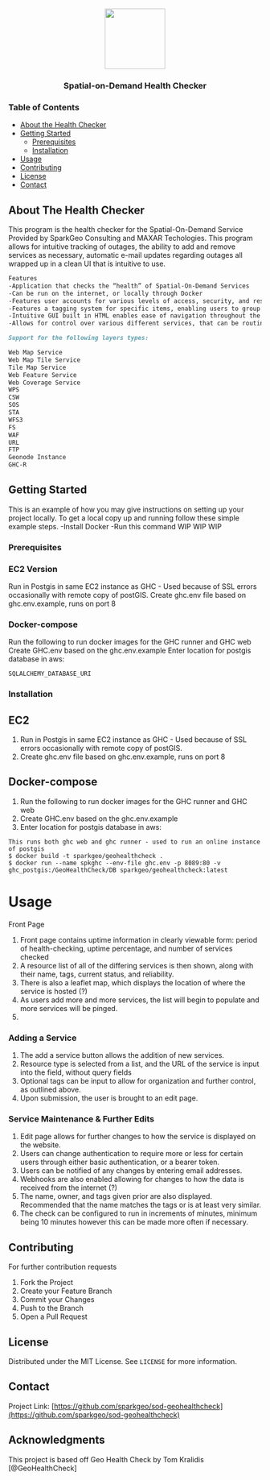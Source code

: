 <!--
*** Thanks for checking out this README Template. If you have a suggestion that would
*** make this better, please fork the repo and create a pull request or simply open
*** an issue with the tag "enhancement".
*** Thanks again! Now go create something AMAZING! :D
-->


<!-- PROJECT SHIELDS -->
<!--
*** I'm using markdown "reference style" links for readability.
*** Reference links are enclosed in brackets [ ] instead of parentheses ( ).
*** See the bottom of this document for the declaration of the reference variables
*** for contributors-url, forks-url, etc. This is an optional, concise syntax you may use.
*** https://www.markdownguide.org/basic-syntax/#reference-style-links
-->
<!-- PROJECT LOGO -->
<br />
<p align="center">
  <a href="https://github.com/AL-SparkGeo/Templates">
    <img src="/images/sparkgeo-logo.png" width="120" height="120">
  </a>
  <h3 align="center">Spatial-on-Demand Health Checker</h3>
</p>


<!-- TABLE OF CONTENTS -->
### Table of Contents

* [About the Health Checker](#about-the-project)
* [Getting Started](#getting-started)
  * [Prerequisites](#prerequisites)
  * [Installation](#installation)
* [Usage](#usage)
* [Contributing](#contributing)
* [License](#license)
* [Contact](#contact)


<!-- ABOUT THE PROJECT -->
## About The Health Checker

This program is the health checker for the Spatial-On-Demand Service Provided by SparkGeo Consulting and MAXAR Techologies. This program allows for intuitive tracking of outages, the ability to add and remove services as necessary, automatic e-mail updates regarding outages all wrapped up in a clean UI that is intuitive to use.

```markdown
Features
-Application that checks the “health” of Spatial-On-Demand Services
-Can be run on the internet, or locally through Docker
-Features user accounts for various levels of access, security, and restrictions
-Features a tagging system for specific items, enabling users to group up various services together and also enable access restrictions on certain tags.
-Intuitive GUI built in HTML enables ease of navigation throughout the website 
-Allows for control over various different services, that can be routinely pinged to check that they are active
```

```markdown
Support for the following layers types:

Web Map Service
Web Map Tile Service
Tile Map Service
Web Feature Service
Web Coverage Service
WPS
CSW
SOS
STA
WFS3
FS
WAF
URL
FTP
Geonode Instance
GHC-R
```

<!-- GETTING STARTED -->
## Getting Started

This is an example of how you may give instructions on setting up your project locally.
To get a local copy up and running follow these simple example steps.
-Install Docker
-Run this command WIP WIP WIP

### Prerequisites


### EC2 Version

Run in Postgis in same EC2 instance as GHC - Used because of SSL errors occasionally with remote copy of postGIS. 
Create ghc.env file based on ghc.env.example, runs on port 8

### Docker-compose

Run the following to run docker images for the GHC runner and GHC web
Create GHC.env based on the ghc.env.example
Enter location for postgis database in aws:
```
SQLALCHEMY_DATABASE_URI
```


### Installation

## EC2

1. Run in Postgis in same EC2 instance as GHC - Used because of SSL errors occasionally with remote copy of postGIS. 
2. Create ghc.env file based on ghc.env.example, runs on port 8

## Docker-compose

1. Run the following to run docker images for the GHC runner and GHC web
2. Create GHC.env based on the ghc.env.example
3. Enter location for postgis database in aws:
```
This runs both ghc web and ghc runner - used to run an online instance of postgis   
$ docker build -t sparkgeo/geohealthcheck .  
$ docker run --name spkghc --env-file ghc.env -p 8089:80 -v ghc_postgis:/GeoHealthCheck/DB sparkgeo/geohealthcheck:latest
```

<!-- USAGE EXAMPLES -->
# Usage

Front Page
1. Front page contains uptime information in clearly viewable form: period of health-checking, uptime percentage, and number of services checked
2. A resource list of all of the differing services is then shown, along with their name, tags, current status, and reliability.
3. There is also a leaflet map, which displays the location of where the service is hosted (?)
4. As users add more and more services, the list will begin to populate and more services will be pinged.
5. 

### Adding a Service

1. The add a service button allows the addition of new services.
2. Resource type is selected from a list, and the URL of the service is input into the field, without query fields
3. Optional tags can be input to allow for organization and further control, as outlined above.
4. Upon submission, the user is brought to an edit page.

### Service Maintenance & Further Edits


1. Edit page allows for further changes to how the service is displayed on the website.
2. Users can change authentication to require more or less for certain users through either basic authentication, or a bearer token. 
3. Users can be notified of any changes by entering email addresses. 
4. Webhooks are also enabled allowing for changes to how the data is received from the internet (?)
5. The name, owner, and tags given prior are also displayed. Recommended that the name matches the tags or is at least very similar.
6. The check can be configured to run in increments of minutes, minimum being 10 minutes however this can be made more often if necessary.


<!-- CONTRIBUTING -->
## Contributing

For further contribution requests

1. Fork the Project
2. Create your Feature Branch 
3. Commit your Changes 
4. Push to the Branch 
5. Open a Pull Request



<!-- LICENSE -->
## License

Distributed under the MIT License. See `LICENSE` for more information.


<!-- CONTACT -->
## Contact

Project Link: [https://github.com/sparkgeo/sod-geohealthcheck](https://github.com/sparkgeo/sod-geohealthcheck)

<!-- ACKNOWLEDGMENTS -->
## Acknowledgments

This project is based off Geo Health Check by Tom Kralidis [@GeoHealthCheck]


